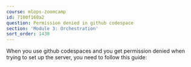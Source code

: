 ```yaml
---
course: mlops-zoomcamp
id: 7100f168a2
question: Permission denied in github codespace
section: 'Module 3: Orchestration'
sort_order: 1430
---
```


When you use github codespaces and you get permission denied when trying to set up the server, you need to follow this guide:

